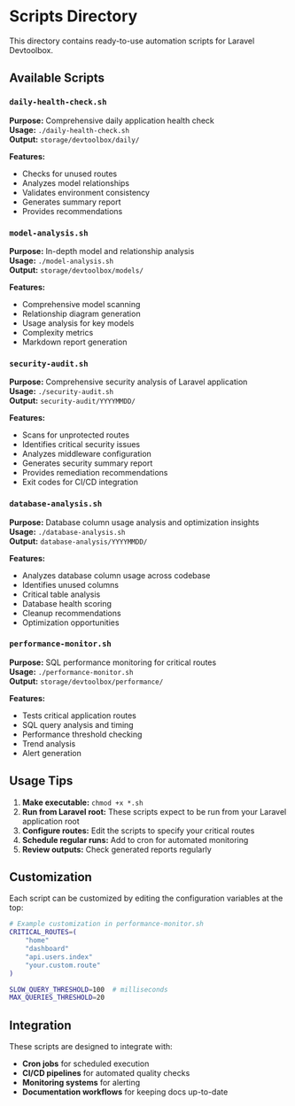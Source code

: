 # Scripts Directory

This directory contains ready-to-use automation scripts for Laravel Devtoolbox.

## Available Scripts

### `daily-health-check.sh`
**Purpose:** Comprehensive daily application health check  
**Usage:** `./daily-health-check.sh`  
**Output:** `storage/devtoolbox/daily/`

**Features:**
- Checks for unused routes
- Analyzes model relationships
- Validates environment consistency
- Generates summary report
- Provides recommendations

### `model-analysis.sh`  
**Purpose:** In-depth model and relationship analysis  
**Usage:** `./model-analysis.sh`  
**Output:** `storage/devtoolbox/models/`

**Features:**
- Comprehensive model scanning
- Relationship diagram generation
- Usage analysis for key models
- Complexity metrics
- Markdown report generation

### `security-audit.sh`
**Purpose:** Comprehensive security analysis of Laravel application  
**Usage:** `./security-audit.sh`  
**Output:** `security-audit/YYYYMMDD/`

**Features:**
- Scans for unprotected routes
- Identifies critical security issues
- Analyzes middleware configuration
- Generates security summary report
- Provides remediation recommendations
- Exit codes for CI/CD integration

### `database-analysis.sh`
**Purpose:** Database column usage analysis and optimization insights  
**Usage:** `./database-analysis.sh`  
**Output:** `database-analysis/YYYYMMDD/`

**Features:**
- Analyzes database column usage across codebase
- Identifies unused columns
- Critical table analysis
- Database health scoring
- Cleanup recommendations
- Optimization opportunities

### `performance-monitor.sh`
**Purpose:** SQL performance monitoring for critical routes  
**Usage:** `./performance-monitor.sh`  
**Output:** `storage/devtoolbox/performance/`

**Features:**
- Tests critical application routes
- SQL query analysis and timing
- Performance threshold checking
- Trend analysis
- Alert generation

## Usage Tips

1. **Make executable:** `chmod +x *.sh`
2. **Run from Laravel root:** These scripts expect to be run from your Laravel application root
3. **Configure routes:** Edit the scripts to specify your critical routes
4. **Schedule regular runs:** Add to cron for automated monitoring
5. **Review outputs:** Check generated reports regularly

## Customization

Each script can be customized by editing the configuration variables at the top:

```bash
# Example customization in performance-monitor.sh
CRITICAL_ROUTES=(
    "home"
    "dashboard" 
    "api.users.index"
    "your.custom.route"
)

SLOW_QUERY_THRESHOLD=100  # milliseconds
MAX_QUERIES_THRESHOLD=20
```

## Integration

These scripts are designed to integrate with:
- **Cron jobs** for scheduled execution
- **CI/CD pipelines** for automated quality checks  
- **Monitoring systems** for alerting
- **Documentation workflows** for keeping docs up-to-date